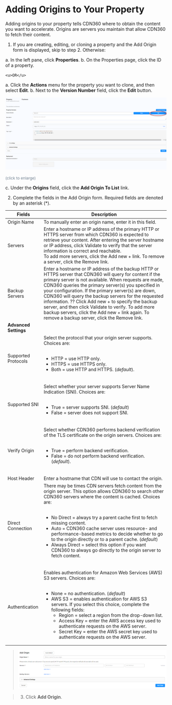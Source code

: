 # Adding Origins to Your Property

Adding origins to your property tells CDN360 where to obtain the content you want to accelerate. Origins are servers you maintain that allow CDN360 to fetch their content.

1. If you are creating, editing, or cloning a property and the Add Origin form is displayed, skip to step 2. Otherwise:

a. In the left pane, click **Properties**.
b. On the Properties page, click the ID of a property.<br>

    <u>OR</u>
a. Click the **Actions** menu for the property you want to clone, and then select **Edit**.
b. Next to the **Version Number** field, click the **Edit** button.

![null](<../../resources/images/Property - Edit Origins.png>)

<span style="color: #708090; font-size: 9pt;">(click to enlarge)</span>

c. Under the **Origins** field, click the **Add Origin To List** link.

2. Complete the fields in the Add Origin form. Required fields are denoted by an asterisk (\*).

| **Fields** | **Description** |
| ---------- | --------------- |
| Origin Name | To manually enter an origin name, enter it in this field.|
| Servers | Enter a hostname or IP address of the primary HTTP or HTTPS server from which CDN360 is expected to retrieve your content. After entering the server hostname or IP address, click Validate to verify that the server information is correct and reachable. <br> To add more servers, click the Add new + link. To remove a server, click the Remove link.</br>
| Backup Servers | Enter a hostname or IP address of the backup HTTP or HTTPS server that CDN360 will query for content if the primary server is not available. When requests are made, CDN360 queries the primary server(s) you specified in your configuration. If the primary server(s) are down, CDN360 will query the backup servers for the requested information. <cr here>?? Click Add new + to specify the backup server, and then click Validate to verify. To add more backup servers, click the Add new + link again. To remove a backup server, click the Remove link.|
| **Advanced Settings** |
| Supported Protocols | Select the protocol that your origin server supports. Choices are: <ul><br><li>HTTP = use HTTP only.</li><li>HTTPS = use HTTPS only.<li>Both = use HTTP and HTTPS. (*default*).</li></br>|
| Supported SNI | Select whether your server supports Server Name Indication (SNI). Choices are:<ul><br><li>True = server supports SNI. (*default*)<br><li>False = server does not support SNI.</li></br> |
| Verify Origin | Select whether CDN360 performs backend verification of the TLS certificate on the origin servers. Choices are:<ul><br><li>True = perform backend verification.<li>False = do not perform backend verification. (*default*).</li></br>|
| Host Header | Enter a hostname that CDN will use to contact the origin.|
| Direct Connection | There may be times CDN servers fetch content from the origin server. This option allows CDN360 to search other CDN360 servers where the content is cached. Choices are:<ul><br><li>No Direct = always try a parent cache first to fetch missing content.<br><li>Auto = CDN360 cache server uses resource- and performance-based metrics to decide whether to go to the origin directly or to a parent cache. (*default*)<br><li> Always Direct = select this option if you want CDN360 to always go directly to the origin server to fetch content.</li></br>|
| Authentication | Enables authentication for Amazon Web Services (AWS) S3 servers. Choices are:<ul><br><li>None = no authentication. (*default*)</li> <li>AWS S3 = enables authentication for AWS S3 servers. If you select this choice, complete the following fields:<ul><li>Region = select a region from the drop-down list.</li><li>Access Key = enter the AWS access key used to authenticate requests on the AWS server.<li>Secret Key = enter the AWS secret key used to authenticate requests on the AWS server.</li></li></ul>|


> ![null](<../../resources/images/Add Origin Page.png>)
 
> 3. Click **Add Origin**.
